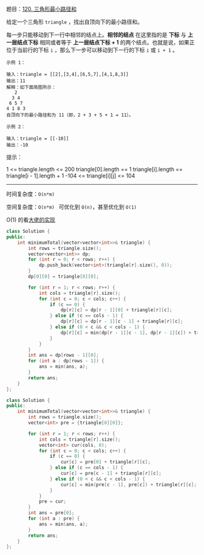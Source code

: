 题目：[120. 三角形最小路径和](https://leetcode.cn/problems/triangle/)

给定一个三角形 `triangle` ，找出自顶向下的最小路径和。

每一步只能移动到下一行中相邻的结点上。**相邻的结点** 在这里指的是 **下标** 与 **上一层结点下标** 相同或者等于 **上一层结点下标 + 1** 的两个结点。也就是说，如果正位于当前行的下标 `i` ，那么下一步可以移动到下一行的下标 `i` 或 `i + 1` 。

```
示例 1：

输入：triangle = [[2],[3,4],[6,5,7],[4,1,8,3]]
输出：11
解释：如下面简图所示：
   2
  3 4
 6 5 7
4 1 8 3
自顶向下的最小路径和为 11（即，2 + 3 + 5 + 1 = 11）。

示例 2：

输入：triangle = [[-10]]
输出：-10
```

提示：

1 <= triangle.length <= 200
triangle[0].length == 1
triangle[i].length == triangle[i - 1].length + 1
-104 <= triangle[i][j] <= 104

---

时间复杂度：`O(n*m)`

空间复杂度：`O(n*m) ` 可优化到 `O(n)`，甚至优化到 `O(1)` 

O(1) 的看[大佬的实现](https://mp.weixin.qq.com/s?__biz=MzU4NDE3MTEyMA==&mid=2247485123&idx=1&sn=8a427e56d472d1517b0983d8cdc5c629&chksm=fd9caddccaeb24caea7a272ddaf11d9bd476d4af710d0581c4b12223a11dd6edf33091006731&scene=178&cur_album_id=1773144264147812354#rd)

```c++
class Solution {
public:
    int minimumTotal(vector<vector<int>>& triangle) {
        int rows = triangle.size();
        vector<vector<int>> dp;
        for (int r = 0; r < rows; r++) {
            dp.push_back(vector<int>(triangle[r].size(), 0));
        }
        dp[0][0] = triangle[0][0];

        for (int r = 1; r < rows; r++) {
            int cols = triangle[r].size();
            for (int c = 0; c < cols; c++) {
                if (c == 0) {
                    dp[r][c] = dp[r - 1][0] + triangle[r][c];
                } else if (c == cols - 1) {
                    dp[r][c] = dp[r - 1][c - 1] + triangle[r][c];
                } else if (0 < c && c < cols - 1) {
                    dp[r][c] = min(dp[r - 1][c - 1], dp[r - 1][c]) + triangle[r][c];
                }
            }
        }
        int ans = dp[rows - 1][0];
        for (int a : dp[rows - 1]) {
            ans = min(ans, a);
        }
        return ans;
    }
};
```

```c++
class Solution {
public:
    int minimumTotal(vector<vector<int>>& triangle) {
        int rows = triangle.size();
        vector<int> pre = {triangle[0][0]};

        for (int r = 1; r < rows; r++) {
            int cols = triangle[r].size();
            vector<int> cur(cols, 0);
            for (int c = 0; c < cols; c++) {
                if (c == 0) {
                    cur[c] = pre[0] + triangle[r][c];
                } else if (c == cols - 1) {
                    cur[c] = pre[c - 1] + triangle[r][c];
                } else if (0 < c && c < cols - 1) {
                    cur[c] = min(pre[c - 1], pre[c]) + triangle[r][c];
                }
            }
            pre = cur;
        }
        int ans = pre[0];
        for (int a : pre) {
            ans = min(ans, a);
        }
        return ans;
    }
};
```

